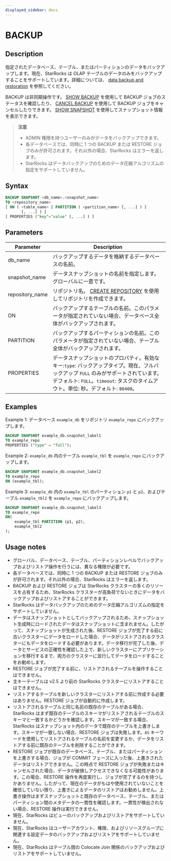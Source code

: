 ```yaml
---
displayed_sidebar: docs
---
```


# BACKUP

## Description

指定されたデータベース、テーブル、またはパーティションのデータをバックアップします。現在、StarRocks は OLAP テーブルのデータのみをバックアップすることをサポートしています。詳細については、 [data backup and restoration](../../../administration/management/Backup_and_restore.md) を参照してください。

BACKUP は非同期操作です。 [SHOW BACKUP](./SHOW_BACKUP.md) を使用して BACKUP ジョブのステータスを確認したり、 [CANCEL BACKUP](./CANCEL_BACKUP.md) を使用して BACKUP ジョブをキャンセルしたりできます。 [SHOW SNAPSHOT](./SHOW_SNAPSHOT.md) を使用してスナップショット情報を表示できます。

> **注意**
>
> - ADMIN 権限を持つユーザーのみがデータをバックアップできます。
> - 各データベースでは、同時に 1 つの BACKUP または RESTORE ジョブのみが許可されます。それ以外の場合、StarRocks はエラーを返します。
> - StarRocks はデータバックアップのためのデータ圧縮アルゴリズムの指定をサポートしていません。

## Syntax

```SQL
BACKUP SNAPSHOT <db_name>.<snapshot_name>
TO <repository_name>
[ ON ( <table_name> [ PARTITION ( <partition_name> [, ...] ) ]
       [, ...] ) ]
[ PROPERTIES ("key"="value" [, ...] ) ]
```

## Parameters

| **Parameter**   | **Description**                                              |
| --------------- | ------------------------------------------------------------ |
| db_name         | バックアップするデータを格納するデータベースの名前。         |
| snapshot_name   | データスナップショットの名前を指定します。グローバルに一意です。 |
| repository_name | リポジトリ名。 [CREATE REPOSITORY](./CREATE_REPOSITORY.md) を使用してリポジトリを作成できます。 |
| ON              | バックアップするテーブルの名前。このパラメータが指定されていない場合、データベース全体がバックアップされます。 |
| PARTITION       | バックアップするパーティションの名前。このパラメータが指定されていない場合、テーブル全体がバックアップされます。 |
| PROPERTIES      | データスナップショットのプロパティ。有効なキー:`type`: バックアップタイプ。現在、フルバックアップ `FULL` のみがサポートされています。デフォルト: `FULL`。`timeout`: タスクのタイムアウト。単位: 秒。デフォルト: `86400`。 |

## Examples

Example 1: データベース `example_db` をリポジトリ `example_repo` にバックアップします。

```SQL
BACKUP SNAPSHOT example_db.snapshot_label1
TO example_repo
PROPERTIES ("type" = "full");
```

Example 2: `example_db` 内のテーブル `example_tbl` を `example_repo` にバックアップします。

```SQL
BACKUP SNAPSHOT example_db.snapshot_label2
TO example_repo
ON (example_tbl);
```

Example 3: `example_db` 内の `example_tbl` のパーティション `p1` と `p2`、およびテーブル `example_tbl2` を `example_repo` にバックアップします。

```SQL
BACKUP SNAPSHOT example_db.snapshot_label3
TO example_repo
ON(
    example_tbl PARTITION (p1, p2),
    example_tbl2
);
```

## Usage notes

- グローバル、データベース、テーブル、パーティションレベルでバックアップおよびリストア操作を行うには、異なる権限が必要です。
- 各データベースでは、同時に 1 つの BACKUP または RESTORE ジョブのみが許可されます。それ以外の場合、StarRocks はエラーを返します。
- BACKUP および RESTORE ジョブは StarRocks クラスターの多くのリソースを占有するため、StarRocks クラスターが高負荷でないときにデータをバックアップおよびリストアすることができます。
- StarRocks はデータバックアップのためのデータ圧縮アルゴリズムの指定をサポートしていません。
- データはスナップショットとしてバックアップされるため、スナップショット生成時にロードされたデータはスナップショットに含まれません。したがって、スナップショットが生成された後、RESTORE ジョブが完了する前に古いクラスターにデータをロードした場合、データがリストアされるクラスターにもデータをロードする必要があります。データ移行が完了した後、データとサービスの正確性を確認した上で、新しいクラスターにアプリケーションを移行するまで、両方のクラスターに並行してデータをロードすることをお勧めします。
- RESTORE ジョブが完了する前に、リストアされるテーブルを操作することはできません。
- 主キーテーブルは v2.5 より前の StarRocks クラスターにリストアすることはできません。
- リストアするテーブルを新しいクラスターにリストアする前に作成する必要はありません。RESTORE ジョブが自動的に作成します。
- リストアされるテーブルと同じ名前の既存のテーブルがある場合、StarRocks はまず既存のテーブルのスキーマがリストアされるテーブルのスキーマと一致するかどうかを確認します。スキーマが一致する場合、StarRocks はスナップショット内のデータで既存のテーブルを上書きします。スキーマが一致しない場合、RESTORE ジョブは失敗します。`AS` キーワードを使用してリストアされるテーブルの名前を変更するか、データをリストアする前に既存のテーブルを削除することができます。
- RESTORE ジョブが既存のデータベース、テーブル、またはパーティションを上書きする場合、ジョブが COMMIT フェーズに入った後、上書きされたデータはリストアできません。この時点で RESTORE ジョブが失敗またはキャンセルされた場合、データが破損しアクセスできなくなる可能性があります。この場合、RESTORE 操作を再度実行し、ジョブが完了するのを待つしかありません。したがって、現在のデータがもはや使用されていないことを確信していない限り、上書きによるデータのリストアはお勧めしません。上書き操作はまずスナップショットと既存のデータベース、テーブル、またはパーティション間のメタデータの一貫性を確認します。一貫性が検出されない場合、RESTORE 操作は実行できません。
- 現在、StarRocks はビューのバックアップおよびリストアをサポートしていません。
- 現在、StarRocks はユーザーアカウント、権限、およびリソースグループに関連する設定データのバックアップおよびリストアをサポートしていません。
- 現在、StarRocks はテーブル間の Colocate Join 関係のバックアップおよびリストアをサポートしていません。